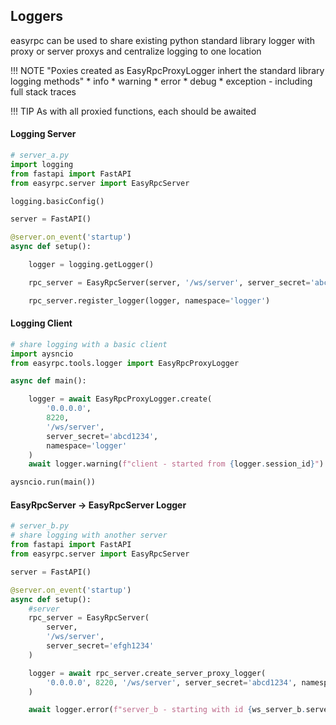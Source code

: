 ## Loggers
easyrpc can be used to share existing python standard library logger with proxy or server proxys and centralize logging to one location
<br>

!!! NOTE  "Poxies created as EasyRpcProxyLogger inhert the standard library logging methods"
    * info
    * warning
    * error
    * debug
    * exception - including full stack traces

!!! TIP 
    As with all proxied functions, each should be awaited

#### Logging Server
```python
# server_a.py
import logging
from fastapi import FastAPI
from easyrpc.server import EasyRpcServer

logging.basicConfig()

server = FastAPI()

@server.on_event('startup')
async def setup():

    logger = logging.getLogger()

    rpc_server = EasyRpcServer(server, '/ws/server', server_secret='abcd1234', debug=True)

    rpc_server.register_logger(logger, namespace='logger')
```

#### Logging Client
```python
# share logging with a basic client
import aysncio
from easyrpc.tools.logger import EasyRpcProxyLogger

async def main():

    logger = await EasyRpcProxyLogger.create(
        '0.0.0.0', 
        8220, 
        '/ws/server', 
        server_secret='abcd1234', 
        namespace='logger'
    )
    await logger.warning(f"client - started from {logger.session_id}")

aysncio.run(main())
```
#### EasyRpcServer -> EasyRpcServer Logger
```python
# server_b.py
# share logging with another server
from fastapi import FastAPI
from easyrpc.server import EasyRpcServer

server = FastAPI()

@server.on_event('startup')
async def setup():
    #server
    rpc_server = EasyRpcServer(
        server, 
        '/ws/server', 
        server_secret='efgh1234'
    )

    logger = await rpc_server.create_server_proxy_logger(
        '0.0.0.0', 8220, '/ws/server', server_secret='abcd1234', namespace='logger'
    )

    await logger.error(f"server_b - starting with id {ws_server_b.server_id}")
```